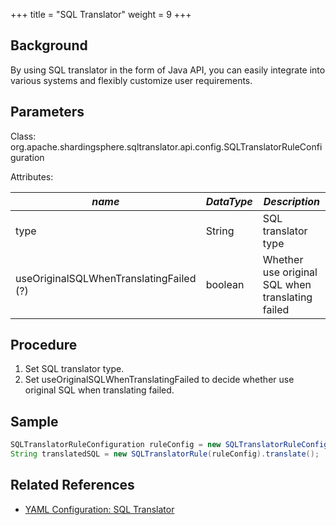 +++
title = "SQL Translator"
weight = 9
+++

## Background

By using SQL translator in the form of Java API, you can easily integrate into various systems and flexibly customize user requirements.

## Parameters

Class: org.apache.shardingsphere.sqltranslator.api.config.SQLTranslatorRuleConfiguration

Attributes:

| *name*                                  | *DataType* | *Description*                                    |
|-----------------------------------------|------------|--------------------------------------------------|
| type                                    | String     | SQL translator type                              |
| useOriginalSQLWhenTranslatingFailed (?) | boolean    | Whether use original SQL when translating failed |

## Procedure

1. Set SQL translator type.
2. Set useOriginalSQLWhenTranslatingFailed to decide whether use original SQL when translating failed.

## Sample

```java
SQLTranslatorRuleConfiguration ruleConfig = new SQLTranslatorRuleConfiguration("Native", new Properties(), false);
String translatedSQL = new SQLTranslatorRule(ruleConfig).translate();
```

## Related References
- [YAML Configuration: SQL Translator](/en/user-manual/shardingsphere-jdbc/yaml-config/rules/sql-translator/)
